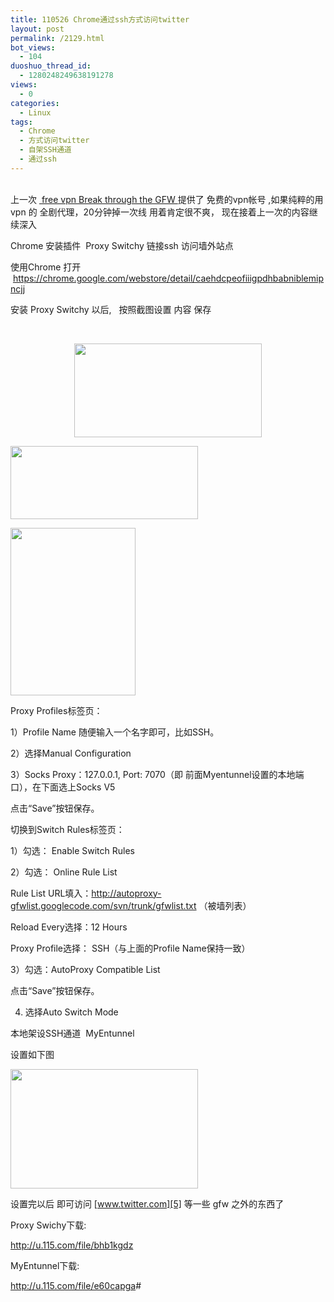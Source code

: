```yaml
---
title: 110526 Chrome通过ssh方式访问twitter
layout: post
permalink: /2129.html
bot_views:
  - 104
duoshuo_thread_id:
  - 1280248249638191278
views:
  - 0
categories:
  - Linux
tags:
  - Chrome
  - 方式访问twitter
  - 自架SSH通道
  - 通过ssh
---
```

[][1][][2][][3][  
][4]上一次 <a href="http://www.80aj.com/2011/05/26/110526-free-vpn-break-through-the-gfw/" target="_blank"> free vpn Break through the GFW </a>提供了 免费的vpn帐号 ,如果纯粹的用vpn 的 全剧代理，20分钟掉一次线 用着肯定很不爽， 现在接着上一次的内容继续深入

Chrome 安装插件  Proxy Switchy 链接ssh 访问墙外站点

使用Chrome 打开    <https://chrome.google.com/webstore/detail/caehdcpeofiiigpdhbabniblemipncjj>

安装 Proxy Switchy 以后,   按照截图设置 内容 保存

[][4]

&nbsp;

[<img class="aligncenter size-medium wp-image-2131" style="display: block; margin-left: auto; margin-right: auto; border: 0px initial initial;" title="pr1" src="http://www.80aj.com/wp-content/uploads/2011/05/pr1-300x150.jpg" alt="" width="300" height="150" />][4]

[<img class="aligncenter size-medium wp-image-2132" title="pr2" src="http://www.80aj.com/wp-content/uploads/2011/05/pr2-300x117.jpg" alt="" width="300" height="117" />][1]

[<img class="aligncenter size-full wp-image-2133" title="pr3" src="http://www.80aj.com/wp-content/uploads/2011/05/pr3.jpg" alt="" width="200" height="268" />][2]

<div>
</div>

Proxy Profiles标签页：

1）Profile Name 随便输入一个名字即可，比如SSH。

2）选择Manual Configuration

3）Socks Proxy：127.0.0.1, Port: 7070（即 前面Myentunnel设置的本地端口），在下面选上Socks V5

点击“Save”按钮保存。

切换到Switch Rules标签页：

1）勾选： Enable Switch Rules

2）勾选： Online Rule List

Rule List URL填入：<a title="gfwlist" href="http://autoproxy-gfwlist.googlecode.com/svn/trunk/gfwlist.txt" target="_blank">http://autoproxy-gfwlist.googlecode.com/svn/trunk/gfwlist.txt</a> （被墙列表）

Reload Every选择：12 Hours

Proxy Profile选择： SSH（与上面的Profile Name保持一致）

3）勾选：AutoProxy Compatible List

点击“Save”按钮保存。

4) 选择Auto Switch Mode

本地架设SSH通道  MyEntunnel

设置如下图

[<img class="aligncenter size-medium wp-image-2134" title="pr4" src="http://www.80aj.com/wp-content/uploads/2011/05/pr4-300x191.jpg" alt="" width="300" height="191" />][3]

设置完以后 即可访问 [www.twitter.com][5] 等一些 gfw 之外的东西了

Proxy Swichy下载:

<http://u.115.com/file/bhb1kgdz>

MyEntunnel下载:

<div id="_mcePaste" class="mcePaste" style="position: absolute; width: 1px; height: 1px; overflow: hidden; top: 0px; left: -10000px;">
  ﻿
</div>

<http://u.115.com/file/e60capga>#

 [1]: http://www.80aj.com/wp-content/uploads/2011/05/pr2.jpg
 [2]: http://www.80aj.com/wp-content/uploads/2011/05/pr3.jpg
 [3]: http://www.80aj.com/wp-content/uploads/2011/05/pr4.jpg
 [4]: http://www.80aj.com/wp-content/uploads/2011/05/pr1.jpg
 [5]: http://www.twitter.com
